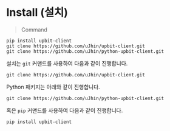 # Install (설치)

> Command

```shell
pip install upbit-client
git clone https://github.com/uJhin/upbit-client.git
git clone https://github.com/uJhin/python-upbit-client.git
```

설치는 `git` 커맨드를 사용하여 다음과 같이 진행합니다.

`git clone https://github.com/uJhin/upbit-client.git`

Python 패키지는 아래와 같이 진행합니다.

`git clone https://github.com/uJhin/python-upbit-client.git`

혹은 `pip` 커맨드를 사용하여 다음과 같이 진행합니다.

`pip install upbit-client`
